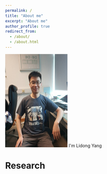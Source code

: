 ```yaml
---
permalink: /
title: "About me"
excerpt: "About me"
author_profile: true
redirect_from: 
  - /about/
  - /about.html
---
```

<img src="/images/self.jpg" class="floatpic" width="200" height="300">
I'm Lidong Yang

# Research



